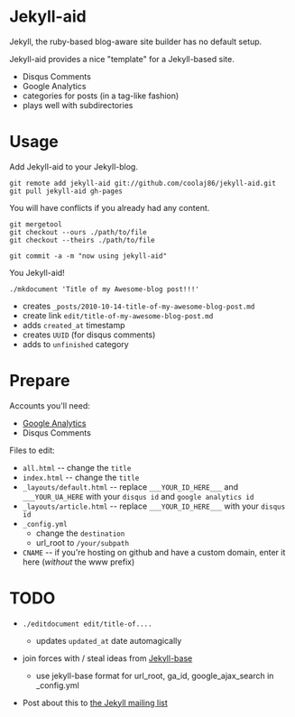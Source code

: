 Jekyll-aid
====

Jekyll, the ruby-based blog-aware site builder has no default setup.

Jekyll-aid provides a nice "template" for a Jekyll-based site.

  * Disqus Comments
  * Google Analytics
  * categories for posts (in a tag-like fashion)
  * plays well with subdirectories

Usage
====

Add Jekyll-aid to your Jekyll-blog.

    git remote add jekyll-aid git://github.com/coolaj86/jekyll-aid.git
    git pull jekyll-aid gh-pages

You will have conflicts if you already had any content.

    git mergetool
    git checkout --ours ./path/to/file
    git checkout --theirs ./path/to/file

    git commit -a -m "now using jekyll-aid"

You Jekyll-aid!

    ./mkdocument 'Title of my Awesome-blog post!!!'

  * creates `_posts/2010-10-14-title-of-my-awesome-blog-post.md`
  * create link `edit/title-of-my-awesome-blog-post.md`
  * adds `created_at` timestamp
  * creates `UUID` (for disqus comments)
  * adds to `unfinished` category

Prepare
====

Accounts you'll need:

  * [Google Analytics](http://code.google.com/apis/ajaxsearch/signup.html)
  * Disqus Comments

Files to edit:

  * `all.html` -- change the `title`
  * `index.html` -- change the `title`
  * `_layouts/default.html` -- replace `___YOUR_ID_HERE___` and `___YOUR_UA_HERE` with your `disqus id` and `google analytics id`
  * `_layouts/article.html` -- replace `___YOUR_ID_HERE___` with your `disqus id`
  * `_config.yml`
    * change the `destination`
    * url_root to `/your/subpath`
  * `CNAME` -- if you're hosting on github and have a custom domain, enter it here (*without* the www prefix)

TODO
====

  * `./editdocument edit/title-of....`
    * updates `updated_at` date automagically

  * join forces with / steal ideas from [Jekyll-base](http://raphinou.github.com/jekyll-base/)
    * use jekyll-base format for url_root, ga_id, google_ajax_search in _config.yml

  * Post about this to [the Jekyll mailing list](http://groups.google.com/group/jekyll-rb)
